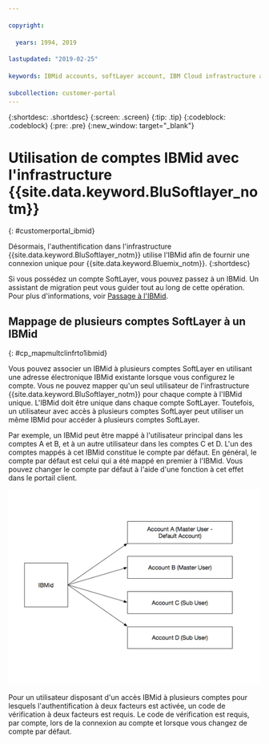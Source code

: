 ```yaml
---

copyright:

  years: 1994, 2019

lastupdated: "2019-02-25"

keywords: IBMid accounts, softLayer account, IBM Cloud infrastructure authentication

subcollection: customer-portal
---
```


{:shortdesc: .shortdesc}
{:screen: .screen}
{:tip: .tip}
{:codeblock: .codeblock}
{:pre: .pre}
{:new_window: target="_blank"}

# Utilisation de comptes IBMid avec l'infrastructure {{site.data.keyword.BluSoftlayer_notm}}
{: #customerportal_ibmid}

Désormais, l'authentification dans l'infrastructure {{site.data.keyword.BluSoftlayer_notm}} utilise l'IBMid afin de fournir une connexion unique pour {{site.data.keyword.Bluemix_notm}}.
{:shortdesc}

Si
vous possédez un compte SoftLayer, vous pouvez passez à un IBMid. Un assistant de migration peut vous guider tout au long de cette opération. Pour plus d'informations, voir [Passage à l'IBMid](/docs/account?topic=account-switchtoIBMid#switchtoIBMid).

## Mappage de plusieurs comptes SoftLayer à un IBMid
{: #cp_mapmultclinfrto1ibmid}

Vous pouvez associer un IBMid à plusieurs comptes SoftLayer en utilisant une adresse électronique IBMid existante lorsque vous configurez le
compte. Vous ne pouvez mapper qu'un seul utilisateur de l'infrastructure {{site.data.keyword.BluSoftlayer_notm}} pour chaque compte à l'IBMid unique. L'IBMid doit être unique dans chaque compte SoftLayer. Toutefois, un utilisateur avec accès à plusieurs comptes SoftLayer peut utiliser un même IBMid pour accéder à plusieurs comptes SoftLayer.

Par exemple, un IBMid peut être mappé à l'utilisateur principal dans les comptes A et B, et à un autre utilisateur dans les comptes C et D. L'un des comptes mappés à cet IBMid constitue le compte par défaut. En général, le compte par défaut est celui qui a été mappé en premier à l'IBMid. Vous pouvez changer le compte par défaut à l'aide d'une fonction à cet effet dans le portail client.

![Mappage de plusieurs comptes SoftLayer à un IBMid](images/ibmid-image.png)

Pour un utilisateur disposant d'un accès IBMid à plusieurs comptes pour lesquels l'authentification à deux facteurs est activée, un code de vérification à deux facteurs est requis. Le code de vérification est requis, par compte, lors de la connexion au compte et lorsque vous changez de compte par défaut.
